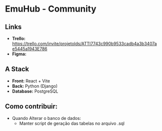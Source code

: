 # EmuHub - Community

## Links

- **Trello:** https://trello.com/invite/projetolds/ATTI7743c990b9533cadb4a3b3407ae5445a1943E786
- **Figma:**

## A Stack

- **Front:** React + Vite
- **Back:** Python (Django)
- **Database:** PostgreSQL

## Como contribuir:

- Quando Alterar o banco de dados:
  - Manter script de geração das tabelas no arquivo .sql
